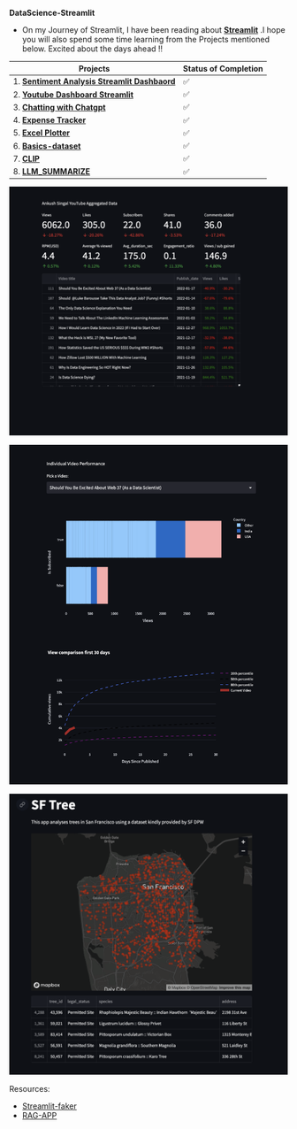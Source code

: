 
**DataScience-Streamlit**
- On my Journey of Streamlit, I have been reading about [**Streamlit**](https://docs.streamlit.io/library/get-started) .I hope you will also spend some time learning  from the Projects mentioned below. Excited about the days ahead !!

| Projects | Status of Completion |
| ----- | -----|
| 1. [**Sentiment Analysis Streamlit Dashbaord**](https://github.com/andysingal/Interactive-Dashboards-With-Streamlit/tree/main/PycharmProjects/Sentiment-Analysis-streamlit) | ✅ |
| 2. [**Youtube Dashboard Streamlit**](https://github.com/andysingal/DataScience-Streamlit) | ✅ | 
| 3. [**Chatting with Chatgpt**](https://github.com/andysingal/DataScience-Streamlit/tree/main/chatgpt) | ✅ | 
| 4. [**Expense Tracker**](https://github.com/andysingal/DataScience-Streamlit/tree/main/Expense_Tracker) | ✅ | 
| 5. [**Excel Plotter**](https://github.com/andysingal/DataScience-Streamlit/tree/main/Excel_files) | ✅ | 
| 6. [**Basics-dataset**](https://github.com/andysingal/DataScience-Streamlit/blob/main/basics/penguin1.py) | ✅ | 
| 7. [**CLIP**](https://github.com/andysingal/DataScience-Streamlit/tree/main/CLIP_streamlit) | ✅ |
| 8. [**LLM_SUMMARIZE**](https://github.com/andysingal/DataScience-Streamlit/tree/main/llm-summarize) | ✅ |




![Image](https://github.com/andysingal/DataScience-Streamlit/blob/main/Images/Screen%20Shot%202023-04-18%20at%204.20.32%20PM.png)

![Image](https://github.com/andysingal/DataScience-Streamlit/blob/main/Images/Screen%20Shot%202023-04-18%20at%204.21.25%20PM.png)

![Image](https://github.com/andysingal/DataScience-Streamlit/blob/main/Images/Screen%20Shot%202023-05-10%20at%2011.41.21%20AM.png)


Resources:
- [Streamlit-faker](https://github.com/arnaudmiribel/streamlit-faker)
- [RAG-APP](https://github.com/sunilgiri7/RAG-APP/tree/main) 
